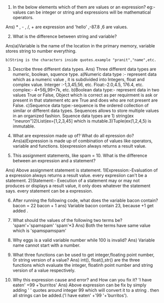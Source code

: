 1. In the below elements which of them are values or an expression? eg:- values can be
integer or string and expressions will be mathematical operators.

Ans) * , - , /, + are expression and 'hello' ,-87.8 ,6 are values.



2. What is the difference between string and variable?

Ans)a)Variable is the name of the location in the primary memory, variable stores string to number everything.
    
    b)String is the characters inside quotes.example "pranit","name",etc.

3. Describe three different data types.
Ans)
   Three different data types are numeric, boolean, squence type.
   a)Numeric data type :- represent data which as a numeric value , it is subdivided into Integers, float and complex value.
   Interger :-1,3,45,56, etc.
   Float:-2.0,4.5, 176.4, etc.
   complex:- 4+56j,99+7k, etc.
   b)Boolean data type:- represent data in two values True or False, Object which is correct as per requirment is ask or present    in that statement etc are True and does who are not present are False.
   c)Sequence data type:-sequence is the ordered collection of similar or different data types. Sequences allows to store          multiple values in an organized fashion. Squence data types are 1) string(ex "ineuron")2)List(ex=[1,2,3,45] which is            mutable.3)Tuple(ex(1,2,4,5) is immutable.

4. What are expression made up of? What do all epression do?
Ans)a)Expression is made up of combination of values like operators, variable and functions.
    b)expression always returns a result value.

5. This assignment statements, like spam = 10. What is the difference between an expression and a statement?

Ans) 
Above assignment statement is statement.
1)Expression:-Evaluation of a expression always returns a result value. every expresiion can't be a statement.
2)Statement:- Execution of a statement may or may not produces or displays a result value, it only does whatever the statement says. every statement can be a expression.

6. After running the following code, what does the variable bacon contain?
bacon = 22
bacon + 1
ans) Variable bacon contain 23, because +1 get added .

7. What should the values of the following two terms be?
'spam'+'spamspam'
'spam'*3
Ans) Both the terms have same value which is 'spamspamspam'

8. Why eggs is a valid variable number while 100 is invalid?
Ans) Variable name cannot start with a number.


9. What three functions can be used to get integer,floating point number, 0r string version  of a value?
Ans) int(), float(),str() are the three functions which evaluate the integer, floatinh point number and string version of a value respectively.

10. Why this expression cause and error? and How can you fix it?
'I have eaten' +99 +'burritos'
Ans) Above expression can be fix by simply adding ' ' quotes around integer 99 which will convert it to a string . then all strings can be added.('I have eaten' +'99 '+'burritos').


```python

```
